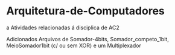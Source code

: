 # Arquitetura-de-Computadores
a
Atividades relacionadas á disciplica de AC2

Adicionados Arquivos de Somador-4bits, Somador_competo_1bit, MeioSomador1bit (c/ ou sem XOR) e um Multiplexador
